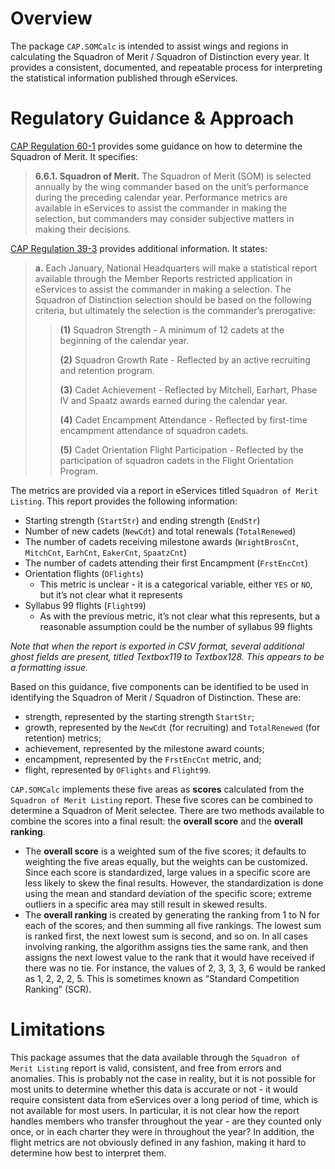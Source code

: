 # Overview

The package `CAP.SOMCalc` is intended to assist wings and regions in
calculating the Squadron of Merit / Squadron of Distinction every year.
It provides a consistent, documented, and repeatable process for
interpreting the statistical information published through eServices.

# Regulatory Guidance & Approach

[CAP Regulation
60-1](https://www.gocivilairpatrol.com/media/cms/R_601_D19B3E261AA1D.pdf)
provides some guidance on how to determine the Squadron of Merit. It
specifies:

> **6.6.1. Squadron of Merit.** The Squadron of Merit (SOM) is selected
> annually by the wing commander based on the unit’s performance during
> the preceding calendar year. Performance metrics are available in
> eServices to assist the commander in making the selection, but
> commanders may consider subjective matters in making their decisions.

[CAP Regulation
39-3](https://www.gocivilairpatrol.com/media/cms/R039_003_83459660D4F44.pdf)
provides additional information. It states:

> **a.** Each January, National Headquarters will make a statistical
> report available through the Member Reports restricted application in
> eServices to assist the commander in making a selection. The Squadron
> of Distinction selection should be based on the following criteria,
> but ultimately the selection is the commander’s prerogative:
>
> > **(1)** Squadron Strength - A minimum of 12 cadets at the beginning
> > of the calendar year.
> >
> > **(2)** Squadron Growth Rate - Reflected by an active recruiting and
> > retention program.
> >
> > **(3)** Cadet Achievement - Reflected by Mitchell, Earhart, Phase IV
> > and Spaatz awards earned during the calendar year.
> >
> > **(4)** Cadet Encampment Attendance - Reflected by first-time
> > encampment attendance of squadron cadets.
> >
> > **(5)** Cadet Orientation Flight Participation - Reflected by the
> > participation of squadron cadets in the Flight Orientation Program.

The metrics are provided via a report in eServices titled
`Squadron of Merit Listing`. This report provides the following
information:

-   Starting strength (`StartStr`) and ending strength (`EndStr`)
-   Number of new cadets (`NewCdt`) and total renewals (`TotalRenewed`)
-   The number of cadets receiving milestone awards (`WrightBrosCnt`,
    `MitchCnt`, `EarhCnt`, `EakerCnt`, `SpaatzCnt`)
-   The number of cadets attending their first Encampment (`FrstEncCnt`)
-   Orientation flights (`OFlights`)
    -   This metric is unclear - it is a categorical variable, either
        `YES` or `NO`, but it’s not clear what it represents
-   Syllabus 99 flights (`Flight99`)
    -   As with the previous metric, it’s not clear what this
        represents, but a reasonable assumption could be the number of
        syllabus 99 flights

*Note that when the report is exported in CSV format, several additional
ghost fields are present, titled Textbox119 to Textbox128. This appears
to be a formatting issue.*

Based on this guidance, five components can be identified to be used in
identifying the Squadron of Merit / Squadron of Distinction. These are:

-   strength, represented by the starting strength `StartStr`;
-   growth, represented by the `NewCdt` (for recruiting) and
    `TotalRenewed` (for retention) metrics;
-   achievement, represented by the milestone award counts;
-   encampment, represented by the `FrstEncCnt` metric, and;
-   flight, represented by `OFlights` and `Flight99`.

`CAP.SOMCalc` implements these five areas as **scores** calculated from
the `Squadron of Merit Listing` report. These five scores can be
combined to determine a Squadron of Merit selectee. There are two
methods available to combine the scores into a final result: the
**overall score** and the **overall ranking**.

-   The **overall score** is a weighted sum of the five scores; it
    defaults to weighting the five areas equally, but the weights can be
    customized. Since each score is standardized, large values in a
    specific score are less likely to skew the final results. However,
    the standardization is done using the mean and standard deviation of
    the specific score; extreme outliers in a specific area may still
    result in skewed results.
-   The **overall ranking** is created by generating the ranking from 1
    to N for each of the scores, and then summing all five rankings. The
    lowest sum is ranked first, the next lowest sum is second, and so
    on. In all cases involving ranking, the algorithm assigns ties the
    same rank, and then assigns the next lowest value to the rank that
    it would have received if there was no tie. For instance, the values
    of 2, 3, 3, 3, 6 would be ranked as 1, 2, 2, 2, 5. This is sometimes
    known as “Standard Competition Ranking” (SCR).

# Limitations

This package assumes that the data available through the
`Squadron of Merit Listing` report is valid, consistent, and free from
errors and anomalies. This is probably not the case in reality, but it
is not possible for most units to determine whether this data is
accurate or not - it would require consistent data from eServices over a
long period of time, which is not available for most users. In
particular, it is not clear how the report handles members who transfer
throughout the year - are they counted only once, or in each charter
they were in throughout the year? In addition, the flight metrics are
not obviously defined in any fashion, making it hard to determine how
best to interpret them.
